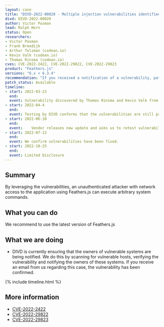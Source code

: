 ```yaml
---
layout: case
title: "DIVD-2022-00020 - Multiple injection vulnerabilities identified within Feathers.js"
divd: DIVD-2022-00020
author: Victor Pasman
lead: Ralph Horn
status: Open
researchers:
- Victor Pasman
- Frank Breedijk
- Arthur Tolsman (codean.io)
- Kevin Valk (codean.io)
- Thomas Rinsma (codean.io)
cves: CVE-2022-2422, CVE-2022-29822, CVE-2022-29823
product: "Feathers.js"
versions: "6.x < 6.3.4"
recommendation: "If you received a notification of a vulnerability, patch your system with the information provided in this notification."
patch_status: Available
timeline:
- start: 2022-03-23
  end:
  event: Vulnerability discovered by Thomas Rinsma and Kevin Valk from Codean.
- start: 2022-04-4
  end:
  event: Testing by DIVD conforms that the vulnerabilities are still present in the product.
- start: 2022-06-10
  end:
  event: 	Vendor releases new update and asks us to retest vulnerabilities.
- start: 2022-07-13
  end:
  event: We confirm vulnerabilities have been fixed.
- start: 2022-10-25
  end:
  event: Limited Disclosure
---
```


## Summary
By leveraging the vulnerabilities, an unauthenticated attacker with network access to the application using Feathers.js can execute arbitrary system commands.

## What you can do
We recommend to use the latest version of Feathers.js

## What we are doing

* DIVD is currently ensuring that the owners of vulnerable systems are being notified. We do this by scanning for vulnerable hosts, verifying the vulnerability and notifying the owners of these systems. If you receive an email from us regarding this case, the vulnerability has been confirmed.

{% include timeline.html %}

## More information

* [CVE-2022-2422](https://csirt.divd.nl/cves/CVE-2022-2422)
* [CVE-2022-29822](https://csirt.divd.nl/cves/CVE-2022-29822)
* [CVE-2022-29823](https://csirt.divd.nl/cves/CVE-2022-29823)
